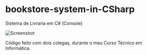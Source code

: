 # bookstore-system-in-CSharp
Sistema de Livraria em C# (Console)

![Screenshot](screenshot.png)

Código feito com dois colegas, durante o meu Curso Técnico em Informática.
